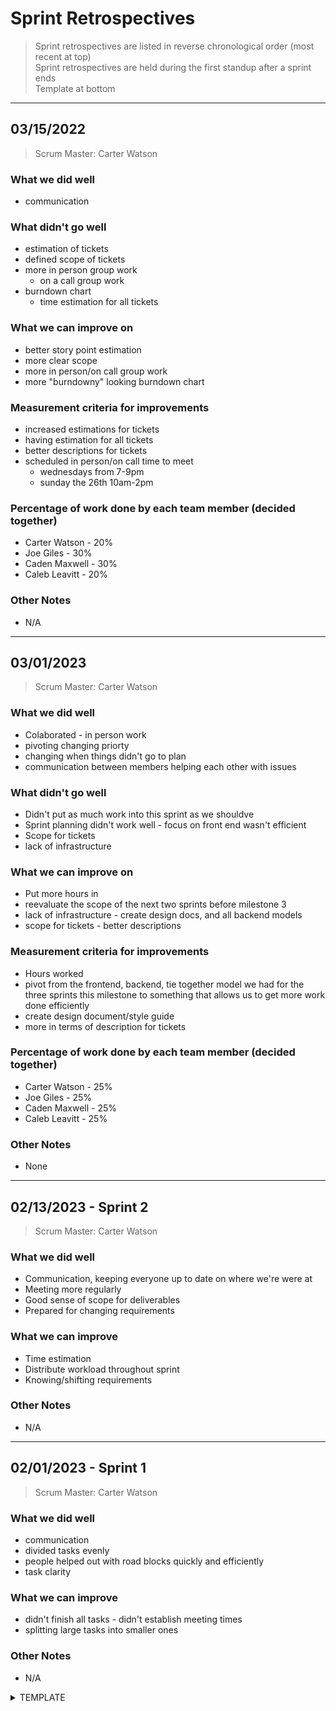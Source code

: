 # Sprint Retrospectives
> Sprint retrospectives are listed in reverse chronological order
> (most recent at top)  
> Sprint retrospectives are held during the first standup after a sprint ends  
> Template at bottom

---
## 03/15/2022
> Scrum Master: Carter Watson
### What we did well
* communication
### What didn't go well
* estimation of tickets
* defined scope of tickets
* more in person group work
  * on a call group work
* burndown chart
  * time estimation for all tickets
### What we can improve on
* better story point estimation
* more clear scope
* more in person/on call group work
* more "burndowny" looking burndown chart
### Measurement criteria for improvements
* increased estimations for tickets
* having estimation for all tickets
* better descriptions for tickets
* scheduled in person/on call time to meet
  * wednesdays from 7-9pm
  * sunday the 26th 10am-2pm
### Percentage of work done by each team member (decided together)
* Carter Watson - 20%
* Joe Giles - 30%
* Caden Maxwell - 30%
* Caleb Leavitt - 20%
### Other Notes
* N/A

---
## 03/01/2023
> Scrum Master: Carter Watson
### What we did well
* Colaborated - in person work
* pivoting changing priorty
* changing when things didn't go to plan
* communication between members helping each other with issues
### What didn't go well
* Didn't put as much work into this sprint as we shouldve
* Sprint planning didn't work well - focus on front end wasn't efficient
* Scope for tickets 
* lack of infrastructure
### What we can improve on
* Put more hours in
* reevaluate the scope of the next two sprints before milestone 3
* lack of infrastructure - create design docs, and all backend models
* scope for tickets - better descriptions
### Measurement criteria for improvements
* Hours worked
* pivot from the frontend, backend, tie together model we had for the three sprints this milestone to something that allows us to get more work done efficiently
* create design document/style guide
* more in terms of description for tickets
### Percentage of work done by each team member (decided together)
* Carter Watson - 25%
* Joe Giles - 25%
* Caden Maxwell - 25%
* Caleb Leavitt - 25%
### Other Notes
* None

---
## 02/13/2023 - Sprint 2
> Scrum Master: Carter Watson
### What we did well
* Communication, keeping everyone up to date on where we're were at  
* Meeting more regularly  
* Good sense of scope for deliverables  
* Prepared for changing requirements
### What we can improve
* Time estimation
* Distribute workload throughout sprint
* Knowing/shifting requirements
### Other Notes
* N/A

---
## 02/01/2023 - Sprint 1
> Scrum Master: Carter Watson
### What we did well
* communication
* divided tasks evenly
* people helped out with road blocks quickly and efficiently
* task clarity
### What we can improve
* didn't finish all tasks - didn't establish meeting times
* splitting large tasks into smaller ones
### Other Notes
* N/A

<details>
  <summary>TEMPLATE</summary>

---
## MM/DD/YYYY
> Scrum Master: UPDATE
### What we did well
* 
### What didn't go well
* 
### What we can imporve on
* 
### Measurement criteria for improvements
* 
### Percentage of work done by each team member (decided together)
* 
### Other Notes
* 
</details>
